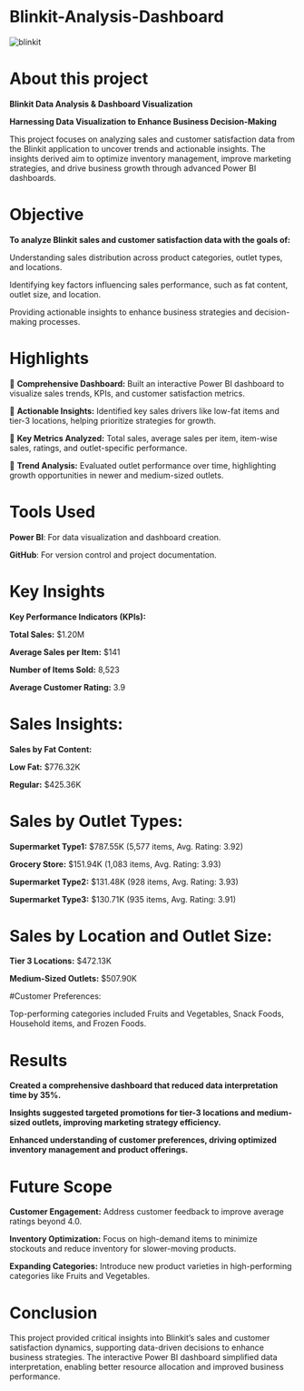 # Blinkit-Analysis-Dashboard
![blinkit](https://github.com/user-attachments/assets/5f013aa6-fa76-4742-b0e8-0c5daf3bb0a2)


# About this project

**Blinkit Data Analysis & Dashboard Visualization**

**Harnessing Data Visualization to Enhance Business Decision-Making**

This project focuses on analyzing sales and customer satisfaction data from the Blinkit application to uncover trends and actionable insights. The insights derived aim to optimize inventory management, improve marketing strategies, and drive business growth through advanced Power BI dashboards.


# Objective

**To analyze Blinkit sales and customer satisfaction data with the goals of:**

Understanding sales distribution across product categories, outlet types, and locations.

Identifying key factors influencing sales performance, such as fat content, outlet size, and location.

Providing actionable insights to enhance business strategies and decision-making processes.


# Highlights

🔶 **Comprehensive Dashboard:** Built an interactive Power BI dashboard to visualize sales trends, KPIs, and customer satisfaction metrics.

🔶 **Actionable Insights:** Identified key sales drivers like low-fat items and tier-3 locations, helping prioritize strategies for growth.

🔶 **Key Metrics Analyzed:** Total sales, average sales per item, item-wise sales, ratings, and outlet-specific performance.

🔶 **Trend Analysis:** Evaluated outlet performance over time, highlighting growth opportunities in newer and medium-sized outlets.


# Tools Used

**Power BI**: For data visualization and dashboard creation.

**GitHub**: For version control and project documentation.


# Key Insights

**Key Performance Indicators (KPIs):**

**Total Sales:** $1.20M

**Average Sales per Item:** $141

**Number of Items Sold:** 8,523

**Average Customer Rating:** 3.9


# Sales Insights:

**Sales by Fat Content:**

**Low Fat:** $776.32K

**Regular:** $425.36K


# Sales by Outlet Types:

**Supermarket Type1:** $787.55K (5,577 items, Avg. Rating: 3.92)

**Grocery Store:** $151.94K (1,083 items, Avg. Rating: 3.93)

**Supermarket Type2:** $131.48K (928 items, Avg. Rating: 3.93)

**Supermarket Type3:** $130.71K (935 items, Avg. Rating: 3.91)


# Sales by Location and Outlet Size:

**Tier 3 Locations:** $472.13K

**Medium-Sized Outlets:** $507.90K


#Customer Preferences:

Top-performing categories included Fruits and Vegetables, Snack Foods, Household items, and Frozen Foods.


# Results

**Created a comprehensive dashboard that reduced data interpretation time by 35%.**

**Insights suggested targeted promotions for tier-3 locations and medium-sized outlets, improving marketing strategy efficiency.**

**Enhanced understanding of customer preferences, driving optimized inventory management and product offerings.**


# Future Scope

**Customer Engagement:** Address customer feedback to improve average ratings beyond 4.0.

**Inventory Optimization:** Focus on high-demand items to minimize stockouts and reduce inventory for slower-moving products.

**Expanding Categories:** Introduce new product varieties in high-performing categories like Fruits and Vegetables.


# Conclusion

This project provided critical insights into Blinkit’s sales and customer satisfaction dynamics, supporting data-driven decisions to enhance business strategies. The interactive Power BI dashboard simplified data interpretation, enabling better resource allocation and improved business performance.
